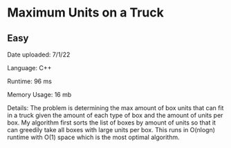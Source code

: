 
# Maximum Units on a Truck

## Easy

Date uploaded: 7/1/22

Language: C++

Runtime: 96 ms

Memory Usage: 16 mb

Details: The problem is determining the max amount of box units that can fit in a truck given the amount of each type of box and the amount of units per box. My algorithm first sorts the list of boxes by amount of units so that it can greedily take all boxes with large units per box. This runs in O(nlogn) runtime with O(1) space which is the most optimal algorithm.
